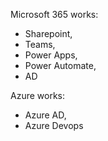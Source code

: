 Microsoft 365 works:
- Sharepoint,
- Teams,
- Power Apps,
- Power Automate,
- AD

Azure works:
- Azure AD, 
- Azure Devops
